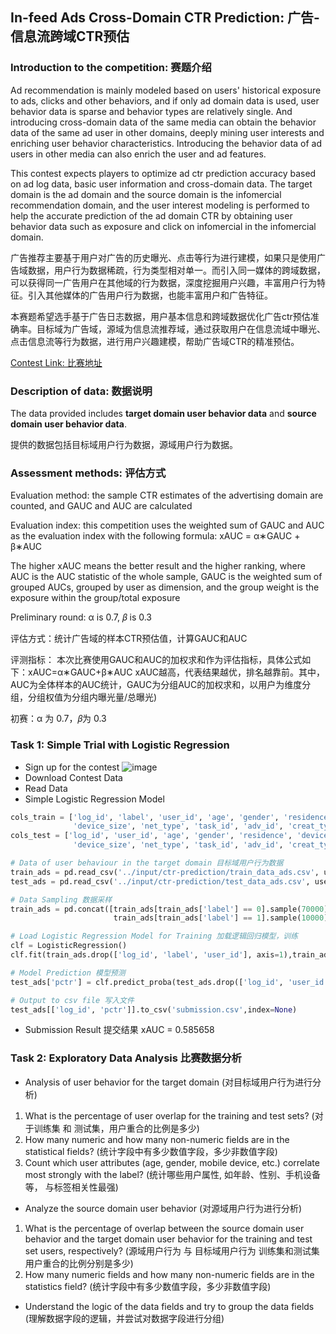 ## In-feed Ads Cross-Domain CTR Prediction: 广告-信息流跨域CTR预估
### Introduction to the competition: 赛题介绍
Ad recommendation is mainly modeled based on users' historical exposure to ads, clicks and other behaviors, and if only ad domain data is used, user behavior data is sparse and behavior types are relatively single. And introducing cross-domain data of the same media can obtain the behavior data of the same ad user in other domains, deeply mining user interests and enriching user behavior characteristics. Introducing the behavior data of ad users in other media can also enrich the user and ad features.

This contest expects players to optimize ad ctr prediction accuracy based on ad log data, basic user information and cross-domain data. The target domain is the ad domain and the source domain is the infomercial recommendation domain, and the user interest modeling is performed to help the accurate prediction of the ad domain CTR by obtaining user behavior data such as exposure and click on infomercial in the infomercial domain.

广告推荐主要基于用户对广告的历史曝光、点击等行为进行建模，如果只是使用广告域数据，用户行为数据稀疏，行为类型相对单一。而引入同一媒体的跨域数据，可以获得同一广告用户在其他域的行为数据，深度挖掘用户兴趣，丰富用户行为特征。引入其他媒体的广告用户行为数据，也能丰富用户和广告特征。

本赛题希望选手基于广告日志数据，用户基本信息和跨域数据优化广告ctr预估准确率。目标域为广告域，源域为信息流推荐域，通过获取用户在信息流域中曝光、点击信息流等行为数据，进行用户兴趣建模，帮助广告域CTR的精准预估。

[Contest Link: 比赛地址](https://developer.huawei.com/consumer/cn/activity/starAI2022/algo/competition.html#/preliminary/info/006/rank)

### Description of data: 数据说明
The data provided includes **target domain user behavior data** and **source domain user behavior data**.

提供的数据包括目标域用户行为数据，源域用户行为数据。


### Assessment methods: 评估方式
Evaluation method: the sample CTR estimates of the advertising domain are counted, and GAUC and AUC are calculated

Evaluation index: this competition uses the weighted sum of GAUC and AUC as the evaluation index with the following formula: xAUC = α∗GAUC + β∗AUC

The higher xAUC means the better result and the higher ranking, where AUC is the AUC statistic of the whole sample, GAUC is the weighted sum of grouped AUCs, grouped by user as dimension, and the group weight is the exposure within the group/total exposure

Preliminary round: α is 0.7, 𝛽 is 0.3

评估方式：统计广告域的样本CTR预估值，计算GAUC和AUC

评测指标： 本次比赛使用GAUC和AUC的加权求和作为评估指标，具体公式如下：xAUC=α∗GAUC+β∗AUC
xAUC越高，代表结果越优，排名越靠前。其中，AUC为全体样本的AUC统计，GAUC为分组AUC的加权求和，以用户为维度分组，分组权值为分组内曝光量/总曝光)

初赛：α 为 0.7，𝛽为 0.3

### Task 1: Simple Trial with Logistic Regression
- Sign up for the contest
![image](https://user-images.githubusercontent.com/45024501/182884941-0a0c1e29-17fd-4f89-8c61-1574546d341c.png)
- Download Contest Data
- Read Data
- Simple Logistic Regression Model
```python
cols_train = ['log_id', 'label', 'user_id', 'age', 'gender', 'residence', 'device_name',
              'device_size', 'net_type', 'task_id', 'adv_id', 'creat_type_cd']
cols_test = ['log_id', 'user_id', 'age', 'gender', 'residence', 'device_name',
              'device_size', 'net_type', 'task_id', 'adv_id', 'creat_type_cd']

# Data of user behaviour in the target domain 目标域用户行为数据
train_ads = pd.read_csv('../input/ctr-prediction/train_data_ads.csv', usecols = cols_train)
test_ads = pd.read_csv('../input/ctr-prediction/test_data_ads.csv', usecols = cols_test)

# Data Sampling 数据采样
train_ads = pd.concat([train_ads[train_ads['label'] == 0].sample(70000),
                       train_ads[train_ads['label'] == 1].sample(10000)])

# Load Logistic Regression Model for Training 加载逻辑回归模型，训练
clf = LogisticRegression()
clf.fit(train_ads.drop(['log_id', 'label', 'user_id'], axis=1),train_ads['label'])

# Model Prediction 模型预测
test_ads['pctr'] = clf.predict_proba(test_ads.drop(['log_id', 'user_id'], axis=1),)[:, 1]

# Output to csv file 写入文件
test_ads[['log_id', 'pctr']].to_csv('submission.csv',index=None)
```
- Submission Result 提交结果
xAUC = 0.585658

### Task 2: Exploratory Data Analysis 比赛数据分析
- Analysis of user behavior for the target domain (对目标域用户行为进行分析)
1. What is the percentage of user overlap for the training and test sets? (对于训练集 和 测试集，用户重合的比例是多少)
2. How many numeric and how many non-numeric fields are in the statistical fields? (统计字段中有多少数值字段，多少非数值字段)
3. Count which user attributes (age, gender, mobile device, etc.) correlate most strongly with the label? (统计哪些用户属性, 如年龄、性别、手机设备等， 与标签相关性最强)

- Analyze the source domain user behavior (对源域用户行为进行分析)
1. What is the percentage of overlap between the source domain user behavior and the target domain user behavior for the training and test set users, respectively? (源域用户行为 与 目标域用户行为 训练集和测试集用户重合的比例分别是多少)
2. How many numeric fields and how many non-numeric fields are in the statistics field? (统计字段中有多少数值字段，多少非数值字段)

- Understand the logic of the data fields and try to group the data fields (理解数据字段的逻辑，并尝试对数据字段进行分组)























